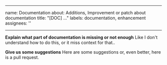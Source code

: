 
---
name: Documentation
about: Additions, Improvement or patch about documentation
title: "[DOC] ..."
labels: documentation, enhancement
assignees: ''

---

**Explain what part of documentation is missing or not enough**
Like I don't understand how to do this, or it miss context for that..

**Give us some suggestions**
Here are some suggestions or, even better, here is a pull request.
